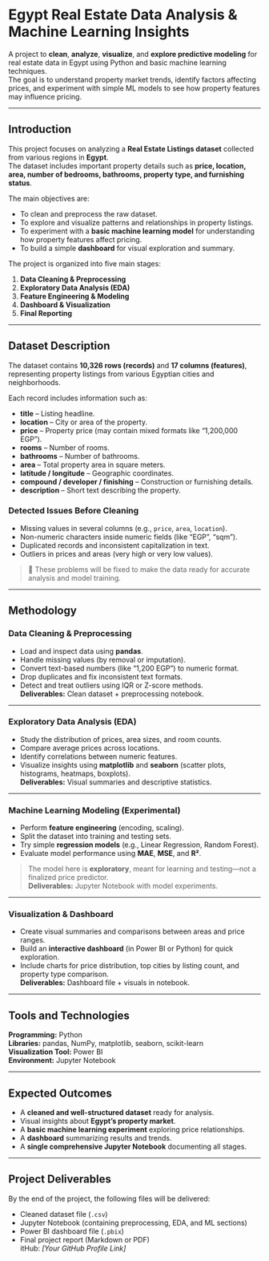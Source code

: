 # Egypt Real Estate Data Analysis & Machine Learning Insights  

A project to **clean**, **analyze**, **visualize**, and **explore predictive modeling** for real estate data in Egypt using Python and basic machine learning techniques.  
The goal is to understand property market trends, identify factors affecting prices, and experiment with simple ML models to see how property features may influence pricing.  

---

## Introduction  

This project focuses on analyzing a **Real Estate Listings dataset** collected from various regions in **Egypt**.  
The dataset includes important property details such as **price, location, area, number of bedrooms, bathrooms, property type, and furnishing status**.  

The main objectives are:  
- To clean and preprocess the raw dataset.  
- To explore and visualize patterns and relationships in property listings.  
- To experiment with a **basic machine learning model** for understanding how property features affect pricing.  
- To build a simple **dashboard** for visual exploration and summary.  

The project is organized into five main stages:  
1. **Data Cleaning & Preprocessing**  
2. **Exploratory Data Analysis (EDA)**  
3. **Feature Engineering & Modeling**  
4. **Dashboard & Visualization**  
5. **Final Reporting**

---

##  Dataset Description  

The dataset contains **10,326 rows (records)** and **17 columns (features)**,  
representing property listings from various Egyptian cities and neighborhoods.  

Each record includes information such as:  
- **title** – Listing headline.  
- **location** – City or area of the property.  
- **price** – Property price (may contain mixed formats like “1,200,000 EGP”).  
- **rooms** – Number of rooms.  
- **bathrooms** – Number of bathrooms.  
- **area** – Total property area in square meters.  
- **latitude / longitude** – Geographic coordinates.  
- **compound / developer / finishing** – Construction or furnishing details.  
- **description** – Short text describing the property.  

###  Detected Issues Before Cleaning  
- Missing values in several columns (e.g., `price`, `area`, `location`).  
- Non-numeric characters inside numeric fields (like “EGP”, “sqm”).  
- Duplicated records and inconsistent capitalization in text.  
- Outliers in prices and areas (very high or very low values).  

> 🧹 These problems will be fixed to make the data ready for accurate analysis and model training.

---

##  Methodology  

###  Data Cleaning & Preprocessing  
- Load and inspect data using **pandas**.  
- Handle missing values (by removal or imputation).  
- Convert text-based numbers (like “1,200 EGP”) to numeric format.  
- Drop duplicates and fix inconsistent text formats.  
- Detect and treat outliers using IQR or Z-score methods.  
**Deliverables:** Clean dataset + preprocessing notebook.  

---

###  Exploratory Data Analysis (EDA)  
- Study the distribution of prices, area sizes, and room counts.  
- Compare average prices across locations.  
- Identify correlations between numeric features.  
- Visualize insights using **matplotlib** and **seaborn** (scatter plots, histograms, heatmaps, boxplots).  
**Deliverables:** Visual summaries and descriptive statistics.  

---

###  Machine Learning Modeling (Experimental)  
- Perform **feature engineering** (encoding, scaling).  
- Split the dataset into training and testing sets.  
- Try simple **regression models** (e.g., Linear Regression, Random Forest).  
- Evaluate model performance using **MAE**, **MSE**, and **R²**.  
>  The model here is **exploratory**, meant for learning and testing—not a finalized price predictor.  
**Deliverables:** Jupyter Notebook with model experiments.  

---

###  Visualization & Dashboard  
- Create visual summaries and comparisons between areas and price ranges.  
- Build an **interactive dashboard** (in Power BI or Python) for quick exploration.  
- Include charts for price distribution, top cities by listing count, and property type comparison.  
**Deliverables:** Dashboard file + visuals in notebook.  

---

##  Tools and Technologies  

**Programming:** Python  
**Libraries:** pandas, NumPy, matplotlib, seaborn, scikit-learn  
**Visualization Tool:** Power BI  
**Environment:** Jupyter Notebook  

---

##  Expected Outcomes  

- A **cleaned and well-structured dataset** ready for analysis.  
- Visual insights about **Egypt’s property market**.  
- A **basic machine learning experiment** exploring price relationships.  
- A **dashboard** summarizing results and trends.  
- A **single comprehensive Jupyter Notebook** documenting all stages.  

---

##  Project Deliverables  

By the end of the project, the following files will be delivered:  
- Cleaned dataset file (`.csv`)  
- Jupyter Notebook (containing preprocessing, EDA, and ML sections)  
- Power BI dashboard file (`.pbix`)  
- Final project report (Markdown or PDF)  
itHub: *[Your GitHub Profile Link]*  

